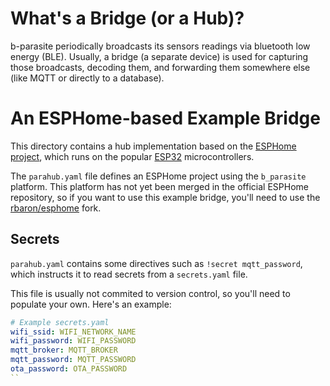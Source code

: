 # What's a Bridge (or a Hub)?
b-parasite periodically broadcasts its sensors readings via bluetooth low energy (BLE). Usually, a bridge (a separate device) is used for capturing those broadcasts, decoding them, and forwarding them somewhere else (like MQTT or directly to a database).

# An ESPHome-based Example Bridge
This directory contains a hub implementation based on the [ESPHome project](https://github.com/esphome/esphome/), which runs on the popular [ESP32](https://www.espressif.com/en/products/socs/esp32) microcontrollers.

The `parahub.yaml` file defines an ESPHome project using the `b_parasite` platform. This platform has not yet been merged in the official ESPHome repository, so if you want to use this example bridge, you'll need to use the [rbaron/esphome](https://github.com/rbaron/esphome) fork.

## Secrets
`parahub.yaml` contains some directives such as `!secret mqtt_password`, which instructs it to read secrets from a `secrets.yaml` file.

This file is usually not commited to version control, so you'll need to populate your own. Here's an example:

```yaml
# Example secrets.yaml
wifi_ssid: WIFI_NETWORK_NAME
wifi_password: WIFI_PASSWORD
mqtt_broker: MQTT_BROKER
mqtt_password: MQTT_PASSWORD
ota_password: OTA_PASSWORD
``